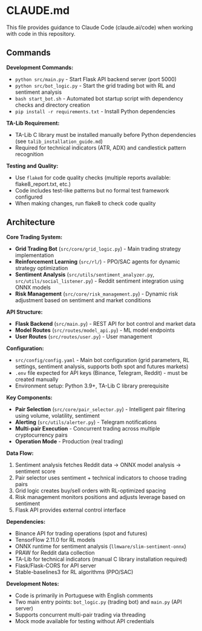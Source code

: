 # CLAUDE.md

This file provides guidance to Claude Code (claude.ai/code) when working with code in this repository.

## Commands

**Development Commands:**
- `python src/main.py` - Start Flask API backend server (port 5000)
- `python src/bot_logic.py` - Start the grid trading bot with RL and sentiment analysis
- `bash start_bot.sh` - Automated bot startup script with dependency checks and directory creation
- `pip install -r requirements.txt` - Install Python dependencies

**TA-Lib Requirement:**
- TA-Lib C library must be installed manually before Python dependencies (see `talib_installation_guide.md`)
- Required for technical indicators (ATR, ADX) and candlestick pattern recognition

**Testing and Quality:**
- Use `flake8` for code quality checks (multiple reports available: flake8_report.txt, etc.)
- Code includes test-like patterns but no formal test framework configured
- When making changes, run flake8 to check code quality

## Architecture

**Core Trading System:**
- **Grid Trading Bot** (`src/core/grid_logic.py`) - Main trading strategy implementation
- **Reinforcement Learning** (`src/rl/`) - PPO/SAC agents for dynamic strategy optimization
- **Sentiment Analysis** (`src/utils/sentiment_analyzer.py`, `src/utils/social_listener.py`) - Reddit sentiment integration using ONNX models
- **Risk Management** (`src/core/risk_management.py`) - Dynamic risk adjustment based on sentiment and market conditions

**API Structure:**
- **Flask Backend** (`src/main.py`) - REST API for bot control and market data
- **Model Routes** (`src/routes/model_api.py`) - ML model endpoints
- **User Routes** (`src/routes/user.py`) - User management

**Configuration:**
- `src/config/config.yaml` - Main bot configuration (grid parameters, RL settings, sentiment analysis, supports both spot and futures markets)
- `.env` file expected for API keys (Binance, Telegram, Reddit) - must be created manually
- Environment setup: Python 3.9+, TA-Lib C library prerequisite

**Key Components:**
- **Pair Selection** (`src/core/pair_selector.py`) - Intelligent pair filtering using volume, volatility, sentiment
- **Alerting** (`src/utils/alerter.py`) - Telegram notifications
- **Multi-pair Execution** - Concurrent trading across multiple cryptocurrency pairs
- **Operation Mode** - Production (real trading)

**Data Flow:**
1. Sentiment analysis fetches Reddit data → ONNX model analysis → sentiment score
2. Pair selector uses sentiment + technical indicators to choose trading pairs  
3. Grid logic creates buy/sell orders with RL-optimized spacing
4. Risk management monitors positions and adjusts leverage based on sentiment
5. Flask API provides external control interface

**Dependencies:**
- Binance API for trading operations (spot and futures)
- TensorFlow 2.11.0 for RL models
- ONNX runtime for sentiment analysis (`llmware/slim-sentiment-onnx`)
- PRAW for Reddit data collection
- TA-Lib for technical indicators (manual C library installation required)
- Flask/Flask-CORS for API server
- Stable-baselines3 for RL algorithms (PPO/SAC)

**Development Notes:**
- Code is primarily in Portuguese with English comments
- Two main entry points: `bot_logic.py` (trading bot) and `main.py` (API server)
- Supports concurrent multi-pair trading via threading
- Mock mode available for testing without API credentials
